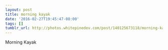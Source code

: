 ```yaml
---
layout: post
title: morning kayak
date: '2016-02-27T19:45:47-08:00'
tags: []
tumblr_url: http://photos.whitepinedev.com/post/140125673118/morning-kayak
---
```

Morning Kayak
